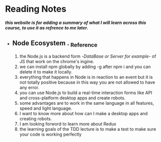 # Reading Notes
 _**this website is for adding a summary of what I will learn across this course, to use it as refrence to me later.**_ 
 - ## Node Ecosystem   .  [<sub>    Reference </sub>](https://www.sitepoint.com/an-introduction-to-node-js/)
   1. the Node.js is a backend form -*DataBase or Server for example*- of JS that work on the chrome's ingine.
   2. we can install npm globally by adding -g after npm i and you can delete it to make it locally.
   3. everything that happens in Node is in reaction to an event but it is not totally positive because in this way you are not allowed to have any error.
   4. you can use Node.js to build a real-time interaction forms like API and cross-platform desktop apps and create robots.
   5. some advantages are to work in the same language in all features, speed and light language.
   6.  I want to know more about how can I make a desktop apps and creating robots.
   7. I am looking forword to learn more about Redux
   8. the learning goals of the TDD lecture is to make a test to make sure your code is working perfectly
